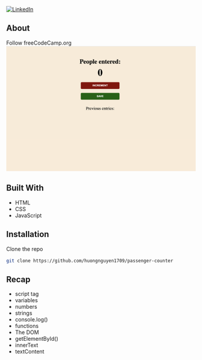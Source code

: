 [![LinkedIn][linkedin-shield]][linkedin-url]

<!-- ABOUT THE PROJECT -->

## About

Follow freeCodeCamp.org
![alt text](passenger-counter.png)

## Built With

- HTML
- CSS
- JavaScript

<!-- GETTING STARTED -->

## Installation

Clone the repo

```sh
git clone https://github.com/huongnguyen1709/passenger-counter
```

## Recap

- script tag
- variables
- numbers
- strings
- console.log()
- functions
- The DOM
- getElementById()
- innerText
- textContent

<!-- MARKDOWN LINKS & IMAGES -->
<!-- https://www.markdownguide.org/basic-syntax/#reference-style-links -->

[linkedin-shield]: https://img.shields.io/badge/-LinkedIn-black.svg?style=flat-square&logo=linkedin&colorB=555
[linkedin-url]: https://www.linkedin.com/in/huongnguyen1709/
